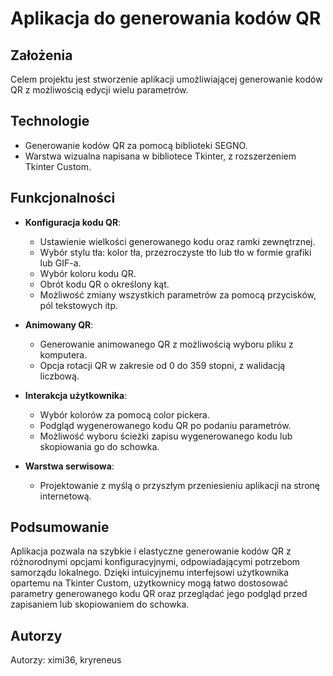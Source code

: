 # Aplikacja do generowania kodów QR

## Założenia
Celem projektu jest stworzenie aplikacji umożliwiającej generowanie kodów QR z możliwością edycji wielu parametrów.

## Technologie
- Generowanie kodów QR za pomocą biblioteki SEGNO.
- Warstwa wizualna napisana w bibliotece Tkinter, z rozszerzeniem Tkinter Custom.

## Funkcjonalności
- **Konfiguracja kodu QR**:
  - Ustawienie wielkości generowanego kodu oraz ramki zewnętrznej.
  - Wybór stylu tła: kolor tła, przezroczyste tło lub tło w formie grafiki lub GIF-a.
  - Wybór koloru kodu QR.
  - Obrót kodu QR o określony kąt.
  - Możliwość zmiany wszystkich parametrów za pomocą przycisków, pól tekstowych itp.
  
- **Animowany QR**:
  - Generowanie animowanego QR z możliwością wyboru pliku z komputera.
  - Opcja rotacji QR w zakresie od 0 do 359 stopni, z walidacją liczbową.
  
- **Interakcja użytkownika**:
  - Wybór kolorów za pomocą color pickera.
  - Podgląd wygenerowanego kodu QR po podaniu parametrów.
  - Możliwość wyboru ścieżki zapisu wygenerowanego kodu lub skopiowania go do schowka.

- **Warstwa serwisowa**:
  - Projektowanie z myślą o przyszłym przeniesieniu aplikacji na stronę internetową.

## Podsumowanie
Aplikacja pozwala na szybkie i elastyczne generowanie kodów QR z różnorodnymi opcjami konfiguracyjnymi, odpowiadającymi potrzebom samorządu lokalnego. Dzięki intuicyjnemu interfejsowi użytkownika opartemu na Tkinter Custom, użytkownicy mogą łatwo dostosować parametry generowanego kodu QR oraz przeglądać jego podgląd przed zapisaniem lub skopiowaniem do schowka.

## Autorzy
Autorzy: ximi36, kryreneus
